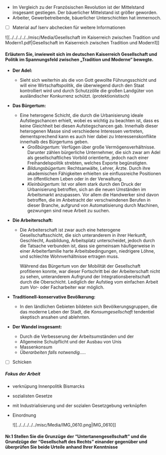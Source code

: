 - Im Vergleich zu der Französischen Revolution ist der Mittelstand insgesamt gestiegen. Der bäuerlicher Mittelstand ist größer geworden.
- Arbeiter, Gewerbetreibende, bäuerlicher Unterschichten hat immernoch. 

- [ ] Material auf Iserv abchecken für weitere Informationen

![[../../../../../misc/Media/Gesellschaft im Kaiserreich zwischen Tradition und Modern1.pdf|Gesellschaft im Kaiserreich zwischen Tradition und Modern1]]


#### Erläutern Sie, inwieweit sich im deutschen Kaiserreich Gesellschaft und Politik im Spannungsfeld zwischen „Tradition und Moderne“ bewegte.


- **Der Adel:** 
	- Sieht sich weiterhin als die von Gott gewollte Führungsschicht und will eine Wirtschaftspolitik, die überwiegend durch den Staat kontrolliert wird und durch Schutzzölle die großen Landgüter von ausländischer Konkurrenz schützt. (protektionistisch)
- **Das Bürgertum:** 
	- Eine heterogene Schicht, die durch die Urbanisierung ideale Aufstiegschancen erhielt, wobei es wichtig zu beachten ist, dass es keine Gleichheit bei diesen Aufstiegschancen gab. Innerhalb dieser heterogenen Masse sind verschiedene Interessen vertreten, dementsprechend kann es auch hier dabei zu Interessenskonflikte innerhalb des Bürgertums geben.
		- *Großbürgertum:*  Verfügen über große Vermögensverhältnisse. Darunter zählen bürgerliche Unternehmer, die sich zwar am Adel als gesellschaftliches Vorbild orientierte, jedoch nach einer Freihandelspolitik strebten, welches Exporte begünstigten.
		- *Bildungsbügertum:* Rechtsanwälte, Lehrer, Ärzte. Durch ihre akademischen Fähigkeiten erhielten sie einflussreiche Positionen im öffentlichem Leben oder in der Verwaltung.
		- *Kleinbürgertum:* Ist vor allem stark durch den Druck der Urbanisierung betroffen, sich an die neuen Umständen im Arbeitsmarkt anzupassen. Vor allem die Handwerker sind davon betroffen, die im Anbetracht der verschwindenen Berufen in dieser Branche, aufgrund von Automatisierung  durch Machinen, gezwungen sind neue Arbeit zu suchen.

- **Die Arbeiterschaft:**
	- Die Arbeiterschaft ist zwar auch eine heterogene Gesellschaftsschicht, die sich unteranderem in ihrer Herkunft, Geschlecht, Ausbildung, Arbeitsplatz unterscheidet, jedoch durch die Tatsache verbunden ist, dass sie gemeinsam häufigerweise in einer Arbeiterfamilie harte Arbeitsbedingungen, niedrigere Löhne, und schlechte Wohnverhältnisse ertragen muss. 
	  
	  Während das Bürgertum von der Mobilität der Gesellschaft profitieren konnte, war dieser Fortschritt bei der Arbeiterschaft nicht zu sehen, unteranderem Aufrgrund der Integrationsbereitschaft durch die Oberschicht. Lediglich der Aufstieg vom einfachen Arbeit zum Vor- oder Facharbeiter war möglich.
	  
- **Traditionell-konservative Bevölkerung:**
	- In den ländlichen Gebieten bildeten sich Bevölkerungsgruppen, die das moderne Leben der Stadt, die *Konsumgesellschaft* tendentiel skeptisch ansahen und ablehnten.
	  
- **Der Wandel insgesamt:**
	- Durch die Verbesserung der Arbeitsumständen und der 
	- Allgemeine Schulpflicht und der Ausbau von Unis
	- Massenkonsum 
	- *Überarbeiten falls notwendig…..*


- [ ] Schicken 


##### Fokus der Arbeit 
- verknüpung Innenpolitik Bismarcks
- sozialisten Gesetze
- mit Industrialisierung und der sozialen Gesetzgebung verknüpfen
- Einordnung
  
  
  
  ![[../../../../../misc/Media/IMG_0610.png|IMG_0610]]

#### Nr.1 Stellen Sie die Grunzüge der “Untertanengesellschaft” und die Grundzüge der “Gesellschaft des Rechts” einander gegenüber und überprüfen Sie beide Urteile anhand Ihrer Kenntnisse
